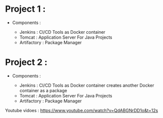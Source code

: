 

# Project 1 : 
 - Components :

     - Jenkins : CI/CD Tools as Docker container 
     - Tomcat : Application Server For Java Projects 
     - Artifactory : Package Manager

# Project 2 : 
 - Components :

     - Jenkins : CI/CD Tools as Docker container creates another Docker container  as a package 
     - Tomcat : Application Server For Java Projects 
     - Artifactory : Package Manager




Youtube vidoes : https://www.youtube.com/watch?v=QdABGNrDD1o&t=12s

